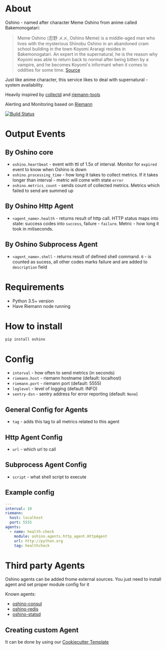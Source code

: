 About
=====
Oshino - named after character Meme Oshino from anime called Bakemonogatari:
> Meme Oshino (忍野 メメ, Oshino Meme) is a middle-aged man who lives with the mysterious Shinobu Oshino in an abandoned cram school building in the town Koyomi Araragi resides in Bakemonogatari. An expert in the supernatural, he is the reason why Koyomi was able to return back to normal after being bitten by a vampire, and he becomes Koyomi's informant when it comes to oddities for some time.
[Source](https://myanimelist.net/character/22552/Meme_Oshino)

Just like anime character, this service likes to deal with supernatural - system availability.

Heavily inspired by [collectd](https://github.com/collectd/collectd) and
[riemann-tools](https://github.com/riemann/riemann-tools)

Alerting and Monitoring based on [Riemann](https://riemann.io)


[![Build Status](https://travis-ci.org/CodersOfTheNight/oshino.svg?branch=master)](https://travis-ci.org/CodersOfTheNight/oshino)

Output Events
=============
By Oshino core
-------------
- `oshino.heartbeat` - event with ttl of 1.5x of interval. Monitor for `expired` event to know when Oshino is down
- `oshino.processing_time` - how long it takes to collect metrics. If it takes longer than interval - metric will come with state `error`
- `oshino.metrics_count` - sends count of collected metrics. Metrics which failed to send are summed up

By Oshino Http Agent
--------------------
- `<agent_name>.health` - returns result of http call. HTTP status maps into state: success codes into `success`, failure - `failure`. Metric - how long it took in miliseconds.

By Oshino Subprocess Agent
-------------------------
- `<agent_name>.shell` - returns result of defined shell command. `0` - is counted as sucess, all other codes marks failure and are added to `description` field

Requirements
============
- Python 3.5+ version
- Have Riemann node running

How to install
==============
`pip install oshino`

Config
======
- `interval` - how often to send metrics (in seconds)
- `riemann.host` - riemann hostname (default: localhost)
- `riemann.port` - riemann port (default: 5555)
- `loglevel` - level of logging (default: INFO)
- `sentry-dsn` - sentry address for error reporting (default: `None`)

General Config for Agents
------------------------
- `tag` - adds this tag to all metrics related to this agent

Http Agent Config
----------------
- `url` - which url to call


Subprocess Agent Config
-----------------------
- `script` - what shell script to execute

Example config
--------------
```yaml
---
interval: 10
riemann:
  host: localhost
  port: 5555
agents:
  - name: health-check
    module: oshino.agents.http_agent.HttpAgent
    url: http://python.org
    tag: healthcheck
```

Third party Agents
==================
Oshino agents can be added frome external sources.
You just need to install agent and set proper module config for it

Known agents:
- [oshino-consul](https://github.com/CodersOfTheNight/oshino-consul)
- [oshino-redis](https://github.com/CodersOfTheNight/oshino-redis)
- [oshino-statsd](https://github.com/CodersOfTheNight/oshino-statsd)

Creating custom Agent
---------------------
It can be done by using our [Cookiecutter Template](https://github.com/CodersOfTheNight/oshino-cookiecutter)

